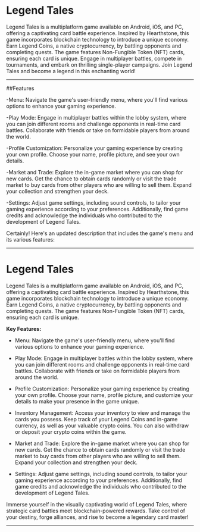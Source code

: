 # Legend Tales

Legend Tales is a multiplatform game available on Android, iOS, and PC, offering a captivating card battle experience.
 Inspired by Hearthstone, this game incorporates blockchain technology to introduce a unique economy. Earn Legend Coins, a native cryptocurrency, by battling opponents and completing quests.
 The game features Non-Fungible Token (NFT) cards, ensuring each card is unique.
 Engage in multiplayer battles, compete in tournaments, and embark on thrilling single-player campaigns. Join Legend Tales and become a legend in this enchanting world!

---

##Features

-Menu: Navigate the game's user-friendly menu, where you'll find various options to enhance your gaming experience.

-Play Mode: Engage in multiplayer battles within the lobby system, where you can join different rooms and challenge opponents in real-time card battles. Collaborate with friends or take on formidable players from around the world.

-Profile Customization: Personalize your gaming experience by creating your own profile. Choose your name, profile picture, and see your own details.

-Market and Trade: Explore the in-game market where you can shop for new cards. Get the chance to obtain cards randomly or visit the trade market to buy cards from other players who are willing to sell them. Expand your collection and strengthen your deck.

-Settings: Adjust game settings, including sound controls, to tailor your gaming experience according to your preferences. Additionally, find game credits and acknowledge the individuals who contributed to the development of Legend Tales.


Certainly! Here's an updated description that includes the game's menu and its various features:

---

# Legend Tales

Legend Tales is a multiplatform game available on Android, iOS, and PC, offering a captivating card battle experience. Inspired by Hearthstone, this game incorporates blockchain technology to introduce a unique economy. Earn Legend Coins, a native cryptocurrency, by battling opponents and completing quests. The game features Non-Fungible Token (NFT) cards, ensuring each card is unique.

**Key Features:**

- Menu: Navigate the game's user-friendly menu, where you'll find various options to enhance your gaming experience.

- Play Mode: Engage in multiplayer battles within the lobby system, where you can join different rooms and challenge opponents in real-time card battles. Collaborate with friends or take on formidable players from around the world.

- Profile Customization: Personalize your gaming experience by creating your own profile. Choose your name, profile picture, and customize your details to make your presence in the game unique.

- Inventory Management: Access your inventory to view and manage the cards you possess. Keep track of your Legend Coins and in-game currency, as well as your valuable crypto coins. You can also withdraw or deposit your crypto coins within the game.

- Market and Trade: Explore the in-game market where you can shop for new cards. Get the chance to obtain cards randomly or visit the trade market to buy cards from other players who are willing to sell them. Expand your collection and strengthen your deck.

- Settings: Adjust game settings, including sound controls, to tailor your gaming experience according to your preferences. Additionally, find game credits and acknowledge the individuals who contributed to the development of Legend Tales.

Immerse yourself in the visually captivating world of Legend Tales, where strategic card battles meet blockchain-powered rewards. Take control of your destiny, forge alliances, and rise to become a legendary card master!

---

